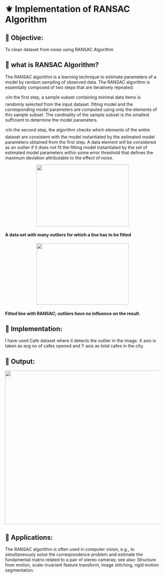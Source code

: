 
# :fleur_de_lis: Implementation of RANSAC Algorithm 
## :nazar_amulet:  Objective:
 To clean dataset from noise using RANSAC Algorithm
## :nazar_amulet:  what is RANSAC Algorithm?
The RANSAC algorithm is a learning technique to estimate parameters of a model by random sampling of observed data. The RANSAC algorithm is essentially composed of two steps that are iteratively repeated:

:sparkle:In the first step, a sample subset containing minimal data items is randomly selected from the input dataset. fitting model and the corresponding model parameters are computed using only the elements of this sample subset. The cardinality of the sample subset is the smallest sufficient to determine the model parameters.

:sparkle:In the second step, the algorithm checks which elements of the entire dataset are consistent with the model instantiated by the estimated model parameters obtained from the first step. A data element will be considered as an outlier if it does not fit the fitting model instantiated by the set of estimated model parameters within some error threshold that defines the maximum deviation attributable to the effect of noise.
<p align="center">
  <img width="300" height="200" src="https://upload.wikimedia.org/wikipedia/commons/thumb/b/b9/Line_with_outliers.svg/383px-Line_with_outliers.svg.png">
  </p>
  
 #### A data set with many outliers for which a line has to be fitted
 
 <p align="center">
  <img width="300" height="200" src="https://upload.wikimedia.org/wikipedia/commons/thumb/d/de/Fitted_line.svg/383px-Fitted_line.svg.png">
  </p>
  
  #### Fitted line with RANSAC; outliers have no influence on the result.
 

## :nazar_amulet:  Implementation:
I have used Cafe dataset where it detects the outlier in the image. X axis is taken as avg no of cafes opened and Y axis as total cafes in the city.
## :nazar_amulet:  Output:
<p align="center">
  <img width="600" height="500" src="https://user-images.githubusercontent.com/66861391/136230373-20d5144d-47d1-4506-a48b-4234be563953.png">
  </p>
  
## :nazar_amulet: Applications:
The RANSAC algorithm is often used in computer vision, e.g., to simultaneously solve the correspondence problem and estimate the fundamental matrix related to a pair of stereo cameras; see also: Structure from motion, scale-invariant feature transform, image stitching, rigid motion segmentation.
